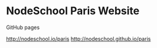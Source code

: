 NodeSchool Paris Website
========================

GitHub pages

http://nodeschool.io/paris
http://nodeschool.github.io/paris
